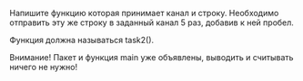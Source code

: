 Напишите функцию которая принимает канал и строку. Необходимо отправить эту же строку в заданный канал 5 раз, добавив к ней пробел.

Функция должна называться task2().

Внимание! Пакет и функция main уже объявлены, выводить и считывать ничего не нужно!